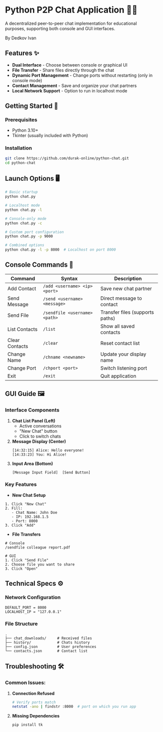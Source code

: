 # Python P2P Chat Application 🐍💬

A decentralized peer-to-peer chat implementation for educational purposes, supporting both console and GUI interfaces.

By Dedkov Ivan


## Features ✨
- **Dual Interface** - Choose between console or graphical UI
- **File Transfer** - Share files directly through the chat
- **Dynamic Port Management** - Change ports without restarting (only in console mode)
- **Contact Management** - Save and organize your chat partners
- **Local Network Support** - Option to run in localhost mode

## Getting Started 🚀

### Prerequisites
- Python 3.10+
- Tkinter (usually included with Python)

### Installation
```bash
git clone https://github.com/durak-online/python-chat.git
cd python-chat
```

## Launch Options 🖥️
```bash
# Basic startup
python chat.py

# Localhost mode
python chat.py -l

# Console-only mode
python chat.py -c

# Custom port configuration
python chat.py -p 9000

# Combined options
python chat.py -l -p 8000  # Localhost on port 8000
```

## Console Commands 🔧
| Command        | Syntax                            | Description                     |
|----------------|-----------------------------------|---------------------------------|
| Add Contact    | ```/add <username> <ip> <port>``` | Save new chat partner           |
| Send Message   | ```/send <username> <message>```  | Direct message to contact       |
| Send File      | ```/sendfile <username> <path>``` | Transfer files (supports paths) |
| List Contacts  | ```/list```                       | Show all saved contacts         |                                 |
| Clear Contacts | ```/clear```                      | Reset contact list              |                                 |
| Change Name    | ```/chname <newname>```           | Update your display name        |                                 |
| Change Port    | ```/chport <port>```              | Switch listening port           |
| Exit           | ```/exit```                       | Quit application                |

## GUI Guide 🖼️
### Interface Components

1. **Chat List Panel (Left)**
   - Active conversations
   - "New Chat" button
   - Click to switch chats
2. **Message Display (Center)**
    ```plaintext
    [14:32:15] Alice: Hello everyone!
    [14:33:23] You: Hi Alice!
    ```
3. **Input Area (Bottom)**
    ```plaintext
    [Message Input Field]  [Send Button]
    ```

    

### Key Features

- **New Chat Setup**
```plaintext
1. Click "New Chat"
2. Fill:
   - Chat Name: John Doe
   - IP: 192.168.1.5
   - Port: 8000
3. Click "Add"
```


- **File Transfers**
```
# Console
/sendfile colleague report.pdf

# GUI
1. Click "Send File"
2. Choose file you want to share
3. Click "Open"
```

## Technical Specs ⚙️
### Network Configuration
```plaintext
DEFAULT_PORT = 8000
LOCALHOST_IP = "127.0.0.1"
```

### File Structure
```plaintext
.
├── chat_downloads/     # Received files
├── history/            # Chats history
├── config.json         # User preferences
└── contacts.json       # Contact list
```
## Troubleshooting 🛠️

### Common Issues:

1. **Connection Refused**
    ```bash
    # Verify ports match
    netstat -ano | findstr :8000  # port on which you run app
    ```
2. **Missing Dependencies**
    ```bash
    pip install tk
    ```